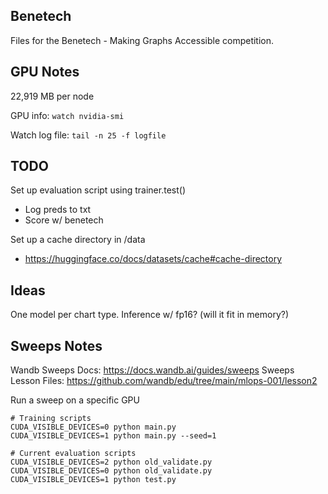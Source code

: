 ## Benetech

Files for the Benetech - Making Graphs Accessible competition.

## GPU Notes

22,919 MB per node

GPU info: `watch nvidia-smi`

Watch log file: `tail -n 25 -f logfile`

## TODO

Set up evaluation script using trainer.test()
- Log preds to txt
- Score w/ benetech

Set up a cache directory in /data
- https://huggingface.co/docs/datasets/cache#cache-directory

## Ideas

One model per chart type. Inference w/ fp16? (will it fit in memory?)

## Sweeps Notes

Wandb Sweeps Docs: https://docs.wandb.ai/guides/sweeps
Sweeps Lesson Files: https://github.com/wandb/edu/tree/main/mlops-001/lesson2

Run a sweep on a specific GPU
```
# Training scripts
CUDA_VISIBLE_DEVICES=0 python main.py
CUDA_VISIBLE_DEVICES=1 python main.py --seed=1

# Current evaluation scripts
CUDA_VISIBLE_DEVICES=2 python old_validate.py
CUDA_VISIBLE_DEVICES=0 python old_validate.py
CUDA_VISIBLE_DEVICES=1 python test.py
```